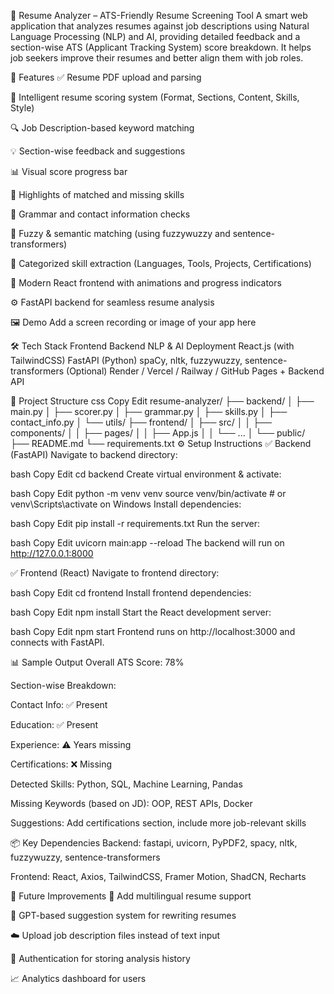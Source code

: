 🧠 Resume Analyzer – ATS-Friendly Resume Screening Tool
A smart web application that analyzes resumes against job descriptions using Natural Language Processing (NLP) and AI, providing detailed feedback and a section-wise ATS (Applicant Tracking System) score breakdown. It helps job seekers improve their resumes and better align them with job roles.

🚀 Features
✅ Resume PDF upload and parsing

🧠 Intelligent resume scoring system (Format, Sections, Content, Skills, Style)

🔍 Job Description-based keyword matching

💡 Section-wise feedback and suggestions

📊 Visual score progress bar

📑 Highlights of matched and missing skills

🧾 Grammar and contact information checks

🧠 Fuzzy & semantic matching (using fuzzywuzzy and sentence-transformers)

🧬 Categorized skill extraction (Languages, Tools, Projects, Certifications)

🎯 Modern React frontend with animations and progress indicators

⚙️ FastAPI backend for seamless resume analysis

🖼️ Demo
Add a screen recording or image of your app here

🛠️ Tech Stack
Frontend	Backend	NLP & AI	Deployment
React.js (with TailwindCSS)	FastAPI (Python)	spaCy, nltk, fuzzywuzzy, sentence-transformers	(Optional) Render / Vercel / Railway / GitHub Pages + Backend API

📂 Project Structure
css
Copy
Edit
resume-analyzer/
├── backend/
│   ├── main.py
│   ├── scorer.py
│   ├── grammar.py
│   ├── skills.py
│   ├── contact_info.py
│   └── utils/
├── frontend/
│   ├── src/
│   │   ├── components/
│   │   ├── pages/
│   │   ├── App.js
│   │   └── ...
│   └── public/
├── README.md
└── requirements.txt
⚙️ Setup Instructions
✅ Backend (FastAPI)
Navigate to backend directory:

bash
Copy
Edit
cd backend
Create virtual environment & activate:

bash
Copy
Edit
python -m venv venv
source venv/bin/activate  # or venv\Scripts\activate on Windows
Install dependencies:

bash
Copy
Edit
pip install -r requirements.txt
Run the server:

bash
Copy
Edit
uvicorn main:app --reload
The backend will run on http://127.0.0.1:8000

✅ Frontend (React)
Navigate to frontend directory:

bash
Copy
Edit
cd frontend
Install frontend dependencies:

bash
Copy
Edit
npm install
Start the React development server:

bash
Copy
Edit
npm start
Frontend runs on http://localhost:3000 and connects with FastAPI.

📊 Sample Output
Overall ATS Score: 78%

Section-wise Breakdown:

Contact Info: ✅ Present

Education: ✅ Present

Experience: ⚠️ Years missing

Certifications: ❌ Missing

Detected Skills: Python, SQL, Machine Learning, Pandas

Missing Keywords (based on JD): OOP, REST APIs, Docker

Suggestions: Add certifications section, include more job-relevant skills

📦 Key Dependencies
Backend:
fastapi, uvicorn, PyPDF2, spacy, nltk, fuzzywuzzy, sentence-transformers

Frontend:
React, Axios, TailwindCSS, Framer Motion, ShadCN, Recharts

🧠 Future Improvements
🧾 Add multilingual resume support

🤖 GPT-based suggestion system for rewriting resumes

☁️ Upload job description files instead of text input

🔐 Authentication for storing analysis history

📈 Analytics dashboard for users

